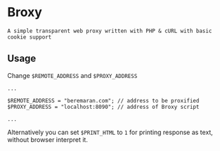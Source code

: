 # Broxy

    A simple transparent web proxy written with PHP & cURL with basic cookie support
    
## Usage
Change `$REMOTE_ADDRESS` and `$PROXY_ADDRESS`

~~~~
...

$REMOTE_ADDRESS = "beremaran.com"; // address to be proxified
$PROXY_ADDRESS = "localhost:8090"; // address of Broxy script

...
~~~~

Alternatively you can set `$PRINT_HTML` to `1` for printing response as text, without browser interpret it.